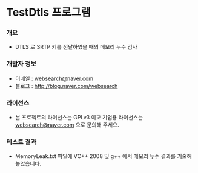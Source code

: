 ﻿# TestDtls 프로그램

### 개요

* DTLS 로 SRTP 키를 전달하였을 때의 메모리 누수 검사

### 개발자 정보

* 이메일 : websearch@naver.com
* 블로그 : http://blog.naver.com/websearch

### 라이선스

* 본 프로젝트의 라이선스는 GPLv3 이고 기업용 라이선스는 websearch@naver.com 으로 문의해 주세요.

### 테스트 결과

* MemoryLeak.txt 파일에 VC++ 2008 및 g++ 에서 메모리 누수 결과를 기술해 놓았습니다.

